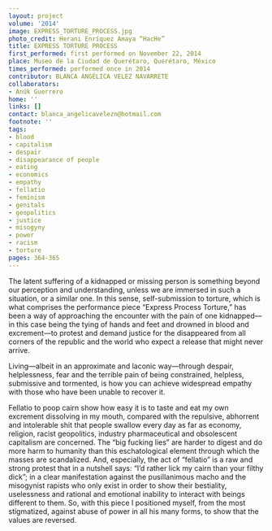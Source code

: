 ```yaml
---
layout: project
volume: '2014'
image: EXPRESS_TORTURE_PROCESS.jpg
photo_credit: Herani Enríquez Amaya “HacHe”
title: EXPRESS TORTURE PROCESS
first_performed: first performed on November 22, 2014
place: Museo de la Ciudad de Querétaro, Querétaro, México
times_performed: performed once in 2014
contributor: BLANCA ANGÉLICA VELEZ NAVARRETE
collaborators:
- Anúk Guerrero
home: ''
links: []
contact: blanca_angelicavelezn@hotmail.com
footnote: ''
tags:
- blood
- capitalism
- despair
- disappearance of people
- eating
- economics
- empathy
- fellatio
- feminism
- genitals
- geopolitics
- justice
- misogyny
- power
- racism
- torture
pages: 364-365
---
```


The latent suffering of a kidnapped or missing person is something beyond our perception and understanding, unless we are immersed in such a situation, or a similar one. In this sense, self-submission to torture, which is what comprises the performance piece “Express Process Torture,” has been a way of approaching the encounter with the pain of one kidnapped—in this case being the tying of hands and feet and drowned in blood and excrement—to protest and demand justice for the disappeared from all corners of the republic and the world who expect a release that might never arrive.

Living—albeit in an approximate and laconic way—through despair, helplessness, fear and the terrible pain of being constrained, helpless, submissive and tormented, is how you can achieve widespread empathy with those who have been unable to recover it.

Fellatio to poop cairn show how easy it is to taste and eat my own excrement dissolving in my mouth, compared with the repulsive, abhorrent and intolerable shit that people swallow every day as far as economy, religion, racist geopolitics, industry pharmaceutical and obsolescent capitalism are concerned. The “big fucking lies” are harder to digest and do more harm to humanity than this eschatological element through which the masses are scandalized. And, especially, the act of “fellatio” is a raw and strong protest that in a nutshell says: “I’d rather lick my cairn than your filthy dick”; in a clear manifestation against the pusillanimous macho and the misogynist rapists who only exist in order to show their bestiality, uselessness and rational and emotional inability to interact with beings different to them. So, with this piece I positioned myself, from the most stigmatized, against abuse of power in all his many forms, to show that the values are reversed.
